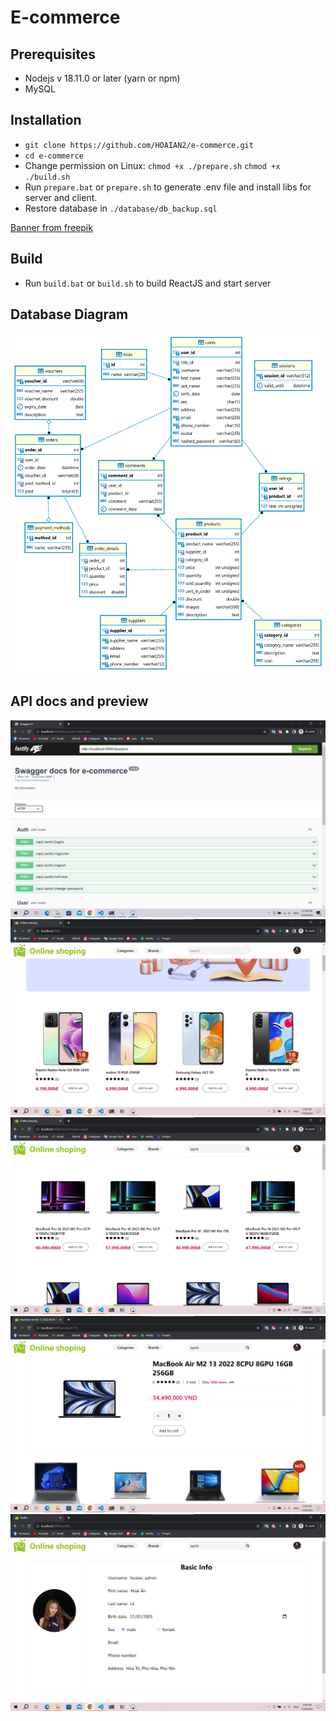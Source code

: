 # E-commerce

## Prerequisites

- Nodejs v 18.11.0 or later (yarn or npm)
- MySQL

## Installation

- `git clone https://github.com/HOAIAN2/e-commerce.git`
- `cd e-commerce`
- Change permission on Linux: `chmod +x ./prepare.sh` `chmod +x ./build.sh`
- Run `prepare.bat` or `prepare.sh` to generate .env file and install libs for server and client.
- Restore database in `./database/db_backup.sql`

[Banner from freepik](https://www.freepik.com/free-vector/mega-sale-banner-your-online-store-realistic-style-with-phone-map-cart-bag-gift-vector-illustration_21869797.htm#query=online%20shop%20banner&position=30&from_view=keyword&track=ais)

## Build

- Run `build.bat` or `build.sh` to build ReactJS and start server

## Database Diagram

![Docs](./database//e-commerce.png)

## API docs and preview

![Docs](./screenshot/API_Swagger.png)
![Docs](./screenshot/Screenshot%202023-07-28%20145959.png)
![Docs](./screenshot/Screenshot%202023-07-28%20150014.png)
![Docs](./screenshot/Screenshot%202023-07-28%20150031.png)
![Docs](./screenshot/Screenshot%202023-07-28%20150044.png)

